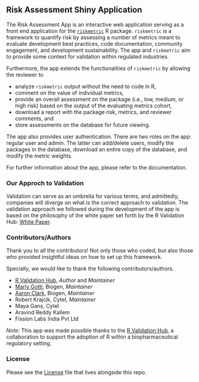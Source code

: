 ## Risk Assessment Shiny Application

The Risk Assessment App is an interactive web application serving as a front end
application for the [`riskmetric`](https://github.com/pharmaR/riskmetric) R package. `riskmetric` is a framework to quantify risk by assessing a number of
metrics meant to evaluate development best practices, code documentation,
community engagement, and development sustainability. The app and `riskmetric`
aim to provide some context for validation within regulated industries.

Furthermore, the app extends the functionalities of `riskmetric` by allowing
the reviewer to

- analyze `riskmetric` output without the need to code in R,
- comment on the value of individual metrics,
- provide an overall assessment on the package (i.e., low, medium, or high risk)
based on the output of the evaluating metrics cohort,
- download a report with the package risk, metrics, and reviewer comments, and
- store assessments on the database for future viewing.

The app also provides user authentication. There are two roles on the app:
regular user and admin. The latter can add/delete users,
modify the packages in the database,
download an entire copy of the database, and modify the metric weights.

For further information about the app, please refer to the documentation.

<!---------------------------------------------------------------------------->
<!---------------------------------------------------------------------------->

### Our Approch to Validation

Validation can serve as an umbrella for various terms, and admittedly,
companies will diverge on what is the correct approach to validation. The 
validation approach we followed during the development of the app is
based on the philosophy of the white paper set forth by the
R Validation Hub: [White Paper](https://www.pharmar.org/white-paper/).

<!---------------------------------------------------------------------------->
<!---------------------------------------------------------------------------->

### Contributors/Authors

Thank you to all the contributors! Not only those who coded, but also those
who provided insightful ideas on how to set up this framework.

Specially, we would like to thank the following contributors/authors.

- [R Validation Hub](https://www.pharmar.org), *Author* and *Maintainer*
- [Marly Gotti](https://www.marlygotti.com), Biogen, *Maintainer*
- [Aaron Clark](https://www.linkedin.com/in/dataaaronclark/), Biogen, *Maintainer*
- Robert Krajcik, Cytel, *Maintainer*
- Maya Gans, Cytel
- Aravind Reddy Kallem
- Fission Labs India Pvt Ltd

_Note:_ This app was made possible thanks to the [R Validation Hub](https://www.pharmar.org/about/), a collaboration to support the adoption
of R within a biopharmaceutical regulatory setting.

<!---------------------------------------------------------------------------->
<!---------------------------------------------------------------------------->

### License

Please see the [License](LICENSE.md) file that lives alongside this repo.
